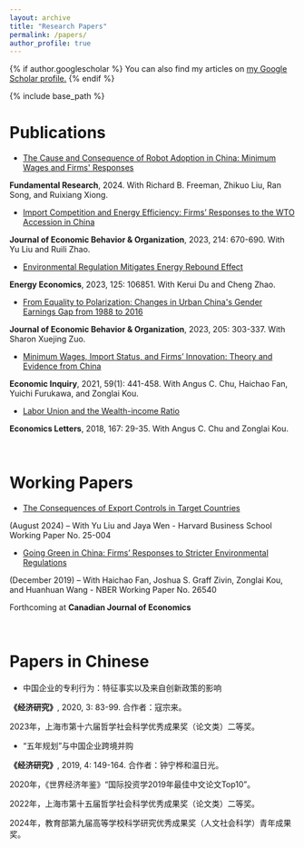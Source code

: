 ```yaml
---
layout: archive
title: "Research Papers"
permalink: /papers/
author_profile: true
---
```


{% if author.googlescholar %}
  You can also find my articles on <u><a href="{{author.googlescholar}}">my Google Scholar profile</a>.</u>
{% endif %}

{% include base_path %}

Publications
=====
* [The Cause and Consequence of Robot Adoption in China: Minimum Wages and Firms' Responses](https://www.sciencedirect.com/science/article/pii/S2667325824000931)

**Fundamental Research**, 2024.  With Richard B. Freeman, Zhikuo Liu, Ran Song, and Ruixiang Xiong.

* [Import Competition and Energy Efficiency: Firms’ Responses to the WTO Accession in China](https://www.sciencedirect.com/science/article/abs/pii/S0167268123002913)

**Journal of Economic Behavior & Organization**, 2023, 214: 670-690.  With Yu Liu and Ruili Zhao.

* [Environmental Regulation Mitigates Energy Rebound Effect](https://www.sciencedirect.com/science/article/pii/S0140988323003493)

**Energy Economics**, 2023, 125: 106851. With Kerui Du and Cheng Zhao.

* [From Equality to Polarization: Changes in Urban China's Gender Earnings Gap from 1988 to 2016](https://www.sciencedirect.com/science/article/pii/S0167268122004139)

**Journal of Economic Behavior & Organization**, 2023,  205: 303-337. With Sharon Xuejing Zuo.

* [Minimum Wages, Import Status, and Firms’ Innovation: Theory and Evidence from China](https://onlinelibrary.wiley.com/doi/full/10.1111/ecin.12933)

**Economic Inquiry**, 2021, 59(1): 441-458. With Angus C. Chu, Haichao Fan, Yuichi Furukawa, and Zonglai Kou.

* [Labor Union and the Wealth-income Ratio](https://www.sciencedirect.com/science/article/abs/pii/S0165176518300715?fr=RR-2&ref=pdf_download&rr=8166acde7eab5e5e)

**Economics Letters**, 2018, 167: 29-35. With Angus C. Chu and Zonglai Kou.

<br>

Working Papers
=====
* [The Consequences of Export Controls in Target Countries](https://www.hbs.edu/ris/Publication%20Files/25-004_ad1ef401-a40c-4e3b-b123-8a61c5e77007.pdf)

(August 2024) – With Yu Liu and Jaya Wen - Harvard Business School Working Paper No. 25-004


* [Going Green in China: Firms’ Responses to Stricter Environmental Regulations](https://www.nber.org/papers/w26540)

(December 2019) – With Haichao Fan, Joshua S. Graff Zivin, Zonglai Kou, and Huanhuan Wang - NBER Working Paper No. 26540

Forthcoming at **Canadian Journal of Economics**

<br>

Papers in Chinese
=====

* 中国企业的专利行为：特征事实以及来自创新政策的影响

**《经济研究》**, 2020, 3: 83-99. 合作者：寇宗来。

2023年，上海市第十六届哲学社会科学优秀成果奖（论文类）二等奖。

* “五年规划”与中国企业跨境并购

**《经济研究》**, 2019, 4: 149-164. 合作者：钟宁桦和温日光。

2020年，《世界经济年鉴》“国际投资学2019年最佳中文论文Top10”。

2022年，上海市第十五届哲学社会科学优秀成果奖（论文类）二等奖。

2024年，教育部第九届高等学校科学研究优秀成果奖（人文社会科学）青年成果奖。
